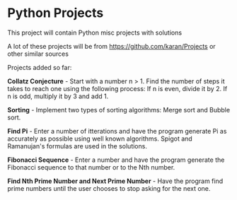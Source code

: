 # Python Projects
This project will contain Python misc projects with solutions

A lot of these projects will be from https://github.com/karan/Projects or other similar sources

Projects added so far:

**Collatz Conjecture** - Start with a number n > 1. Find the number of steps it takes to reach one using the following process: If n is even, divide it by 2. If n is odd, multiply it by 3 and add 1.

**Sorting** - Implement two types of sorting algorithms: Merge sort and Bubble sort.

**Find Pi** - Enter a number of itterations and have the program generate Pi as accurately as possible using well known algorithms. Spigot and Ramanujan's formulas are used in the solutions.

**Fibonacci Sequence** - Enter a number and have the program generate the Fibonacci sequence to that number or to the Nth number.

**Find Nth Prime Number and Next Prime Number** - Have the program find prime numbers until the user chooses to stop asking for the next one.
